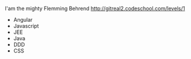 I'am the mighty Flemming Behrend
http://gitreal2.codeschool.com/levels/1
* Angular
* Javascript
* JEE
* Java
* DDD
* CSS
